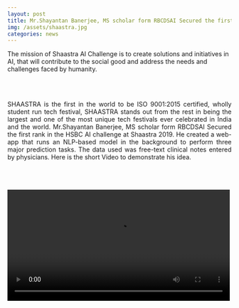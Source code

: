 ```yaml
---
layout: post
title: Mr.Shayantan Banerjee, MS scholar form RBCDSAI Secured the first rank in the HSBC AI challenge at Shaastra 2019
img: /assets/shaastra.jpg
categories: news
---
```

The mission of Shaastra AI Challenge is to create solutions and initiatives in AI, that will contribute to the social good and address the needs and challenges faced by humanity.


<br><br>
<p align="justify">SHAASTRA is the first in the world to be ISO 9001:2015 certified, wholly student run tech festival, SHAASTRA stands out from the rest in being the largest and one of the most unique tech festivals ever celebrated in India and the world.  Mr.Shayantan Banerjee, MS scholar form RBCDSAI Secured the first rank in the HSBC AI challenge at Shaastra 2019. He created a web-app that runs an NLP-based model in the background to perform three major prediction tasks. The data used was free-text clinical notes entered by physicians. Here is the short Video to demonstrate his idea.</p>
<br>
<br>
<br>
<video width="500" controls>
  <source src="/images/ai_shastra1.mp4" type="video/mp4">
  Your browser does not support HTML5 video.
</video>


